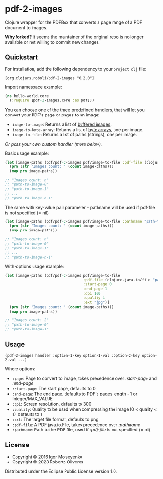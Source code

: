 # pdf-2-images

Clojure wrapper for the PDFBox that converts a page range of a PDF document to images.

**Why forked?** It seems the maintainer of the original [repo](https://github.com/igmonk/pdf-to-images) is no longer available or not willing to commit new changes.

## Quickstart

For installation, add the following dependency to your `project.clj` file:

    [org.clojars.roboli/pdf-2-images "0.2.0"]

Import namespace example:

```clojure
(ns hello-world.core
  (:require [pdf-2-images.core :as pdf]))
```

You can choose one of the three predefined handlers, that will let you convert your PDF's page or pages to an image:

* `image-to-image`: Returns a list of [buffered images](https://javadoc.io/static/org.apache.pdfbox/pdfbox/2.0.29/org/apache/pdfbox/rendering/PDFRenderer.html#renderImageWithDPI-int-float-).
* `image-to-byte-array`: Returns a list of [byte arrays](https://docs.oracle.com/javase/8/docs/api/java/io/ByteArrayOutputStream.html#toByteArray--), one per image.
* `image-to-file`: Returns a list of paths (strings), one per image.

*Or pass your own custom handler (more below).*

Basic usage example:

```clojure
(let [image-paths (pdf/pdf-2-images pdf/image-to-file :pdf-file (clojure.java.io/file "path-to-pdf"))]
  (prn (str "Images count: " (count image-paths)))
  (map prn image-paths))

;; "Images count: n"
;; "path-to-image-0"
;; "path-to-image-1"
;; ...
;; "path-to-image-n-1"
```

The same with key-value pair parameter - pathname will be used if pdf-file is not specified (= nil):

```clojure
(let [image-paths (pdf/pdf-2-images pdf/image-to-file :pathname "path-to-pdf")]
  (prn (str "Images count: " (count image-paths)))
  (map prn image-paths))

;; "Images count: n"
;; "path-to-image-0"
;; "path-to-image-1"
;; ...
;; "path-to-image-n-1"
```

With-options usage example:

```clojure
(let [image-paths (pdf/pdf-2-images pdf/image-to-file
                                    :pdf-file (clojure.java.io/file "path-to-pdf")
                                    :start-page 0
                                    :end-page 1
                                    :dpi 100
                                    :quality 1
                                    :ext "jpg")]
  (prn (str "Images count: " (count image-paths)))
  (map prn image-paths))

;; "Images count: 2"
;; "path-to-image-0"
;; "path-to-image-1"
```

## Usage

```
(pdf-2-images handler :option-1-key option-1-val :option-2-key option-2-val ...)
```

Where options:

* `:page`: Page to convert to image, takes precedence over *:start-page* and *:end-page*
* `:start-page`: The start page, defaults to 0
* `:end-page`: The end page, defaults to PDF's pages length - 1 or Integer/MAX_VALUE
* `:dpi`: Screen resolution, defaults to 300
* `:quality`: Quality to be used when compressing the image (0 < quality < 1), defaults to 1
* `:ext`: The target file format, defaults to png
* `:pdf-file`: A PDF java.io.File, takes precedence over *:pathname*
* `:pathname`: Path to the PDF file, used if *:pdf-file* is not specified (= nil)

## License

* Copyright © 2016 Igor Moiseyenko
* Copyright © 2023 Roberto Oliveros

Distributed under the Eclipse Public License version 1.0.

